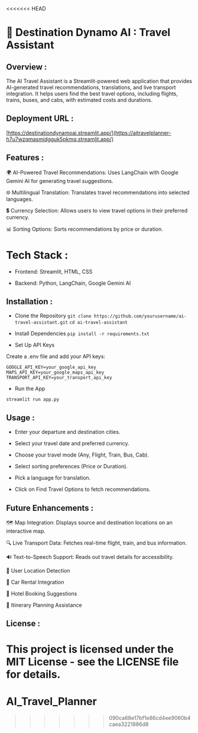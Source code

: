 <<<<<<< HEAD
# 🚀 Destination Dynamo AI : Travel Assistant

## Overview :

The AI Travel Assistant is a Streamlit-powered web application that provides AI-generated travel recommendations, translations, and live transport integration. It helps users find the best travel options, including flights, trains, buses, and cabs, with estimated costs and durations.

## Deployment URL : 
[https://destinationdynamoai.streamlit.app/](https://aitravelplanner-h7u7wzqmasmjdgguk5pkmq.streamlit.app/)

## Features :

🌍 AI-Powered Travel Recommendations: Uses LangChain with Google Gemini AI for generating travel suggestions.

🌐 Multilingual Translation: Translates travel recommendations into selected languages.

💲 Currency Selection: Allows users to view travel options in their preferred currency.

📊 Sorting Options: Sorts recommendations by price or duration.

# Tech Stack :

- Frontend: Streamlit, HTML, CSS

- Backend: Python, LangChain, Google Gemini AI

## Installation :

- Clone the Repository
  `git clone https://github.com/yourusername/ai-travel-assistant.git`
  `cd ai-travel-assistant`

- Install Dependencies
  `pip install -r requirements.txt`

- Set Up API Keys

Create a .env file and add your API keys:

```
GOOGLE_API_KEY=your_google_api_key
MAPS_API_KEY=your_google_maps_api_key
TRANSPORT_API_KEY=your_transport_api_key
```

- Run the App

`streamlit run app.py`

## Usage :

- Enter your departure and destination cities.

- Select your travel date and preferred currency.

- Choose your travel mode (Any, Flight, Train, Bus, Cab).

- Select sorting preferences (Price or Duration).

- Pick a language for translation.

- Click on Find Travel Options to fetch recommendations.

## Future Enhancements :

🗺 Map Integration: Displays source and destination locations on an interactive map.

🔍 Live Transport Data: Fetches real-time flight, train, and bus information.

🔊 Text-to-Speech Support: Reads out travel details for accessibility.

📍 User Location Detection

🚗 Car Rental Integration

🏨 Hotel Booking Suggestions

📅 Itinerary Planning Assistance

## License :

This project is licensed under the MIT License - see the LICENSE file for details.
=======
# AI_Travel_Planner
>>>>>>> 090ca68e17bf1e86cd4ee9060b4caea3221886d8
